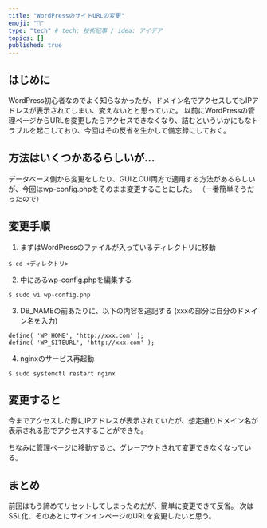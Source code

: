 ```yaml
---
title: "WordPressのサイトURLの変更"
emoji: "🎉"
type: "tech" # tech: 技術記事 / idea: アイデア
topics: []
published: true
---
```

## はじめに
WordPress初心者なのでよく知らなかったが、ドメイン名でアクセスしてもIPアドレスが表示されてしまい、変えないとと思っていた。
以前にWordPressの管理ページからURLを変更したらアクセスできなくなり、詰むといういかにもなトラブルを起こしており、今回はその反省を生かして備忘録にしておく。

## 方法はいくつかあるらしいが…
データベース側から変更をしたり、GUIとCUI両方で適用する方法があるらしいが、今回はwp-config.phpをそのまま変更することにした。
（一番簡単そうだったので）

## 変更手順
1. まずはWordPressのファイルが入っているディレクトリに移動
```
$ cd <ディレクトリ>
```
2. 中にあるwp-config.phpを編集する
```
$ sudo vi wp-config.php
```
3. DB_NAMEの前あたりに、以下の内容を追記する
(xxxの部分は自分のドメイン名を入力)
```
define( 'WP_HOME', 'http://xxx.com' );
define( 'WP_SITEURL', 'http://xxx.com' );
```
4. nginxのサービス再起動
```
$ sudo systemctl restart nginx
```

## 変更すると
今までアクセスした際にIPアドレスが表示されていたが、想定通りドメイン名が表示される形でアクセスすることができた。

ちなみに管理ページに移動すると、グレーアウトされて変更できなくなっている。

## まとめ
前回はもう諦めてリセットしてしまったのだが、簡単に変更できて反省。
次はSSL化、そのあとにサインインページのURLを変更したいと思う。